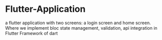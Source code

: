 # Flutter-Application
a flutter application with two screens: a login screen and home screen. Where we implement bloc state management, validation, api integration in Flutter Framework of dart
